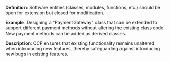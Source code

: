 **Definition**: Software entities (classes, modules, functions, etc.) should be open for extension but closed for modification.

**Example**: Designing a "PaymentGateway" class that can be extended to support different payment methods without altering the existing class code. New payment methods can be added as derived classes.

**Description**: OCP ensures that existing functionality remains unaltered when introducing new features, thereby safeguarding against introducing new bugs in existing features.